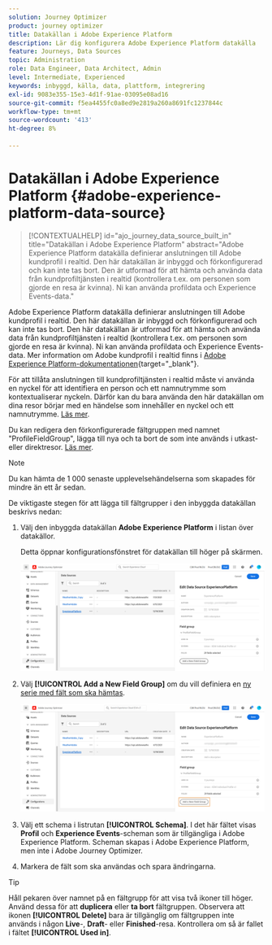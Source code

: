 ```yaml
---
solution: Journey Optimizer
product: journey optimizer
title: Datakällan i Adobe Experience Platform
description: Lär dig konfigurera Adobe Experience Platform datakälla
feature: Journeys, Data Sources
topic: Administration
role: Data Engineer, Data Architect, Admin
level: Intermediate, Experienced
keywords: inbyggd, källa, data, plattform, integrering
exl-id: 9083e355-15e3-4d1f-91ae-03095e08ad16
source-git-commit: f5ea4455fc0a8ed9e2819a260a8691fc1237844c
workflow-type: tm+mt
source-wordcount: '413'
ht-degree: 8%

---
```


# Datakällan i Adobe Experience Platform {#adobe-experience-platform-data-source}

>[!CONTEXTUALHELP]
>id="ajo_journey_data_source_built_in"
>title="Datakällan i Adobe Experience Platform"
>abstract="Adobe Experience Platform datakälla definierar anslutningen till Adobe kundprofil i realtid. Den här datakällan är inbyggd och förkonfigurerad och kan inte tas bort. Den är utformad för att hämta och använda data från kundprofiltjänsten i realtid (kontrollera t.ex. om personen som gjorde en resa är kvinna). Ni kan använda profildata och Experience Events-data."

Adobe Experience Platform datakälla definierar anslutningen till Adobe kundprofil i realtid. Den här datakällan är inbyggd och förkonfigurerad och kan inte tas bort. Den här datakällan är utformad för att hämta och använda data från kundprofiltjänsten i realtid (kontrollera t.ex. om personen som gjorde en resa är kvinna). Ni kan använda profildata och Experience Events-data. Mer information om Adobe kundprofil i realtid finns i [Adobe Experience Platform-dokumentationen](https://experienceleague.adobe.com/docs/experience-platform/profile/home.html?lang=sv){target="_blank"}.

För att tillåta anslutningen till kundprofiltjänsten i realtid måste vi använda en nyckel för att identifiera en person och ett namnutrymme som kontextualiserar nyckeln. Därför kan du bara använda den här datakällan om dina resor börjar med en händelse som innehåller en nyckel och ett namnutrymme. [Läs mer](../building-journeys/journey.md).

Du kan redigera den förkonfigurerade fältgruppen med namnet &quot;ProfileFieldGroup&quot;, lägga till nya och ta bort de som inte används i utkast- eller direktresor. [Läs mer](../datasource/configure-data-sources.md#define-field-groups).

>[!NOTE]
>
>Du kan hämta de 1 000 senaste upplevelsehändelserna som skapades för mindre än ett år sedan.

De viktigaste stegen för att lägga till fältgrupper i den inbyggda datakällan beskrivs nedan:

1. Välj den inbyggda datakällan **Adobe Experience Platform** i listan över datakällor.

   Detta öppnar konfigurationsfönstret för datakällan till höger på skärmen.

   ![](assets/journey23.png)

1. Välj **[!UICONTROL Add a New Field Group]** om du vill definiera en [ny serie med fält som ska hämtas](../datasource/configure-data-sources.md#define-field-groups).

   ![](assets/journey24.png)

1. Välj ett schema i listrutan **[!UICONTROL Schema]**. I det här fältet visas **Profil** och **Experience Events**-scheman som är tillgängliga i Adobe Experience Platform. Scheman skapas i Adobe Experience Platform, men inte i Adobe Journey Optimizer.
1. Markera de fält som ska användas och spara ändringarna.


>[!TIP]
>
>Håll pekaren över namnet på en fältgrupp för att visa två ikoner till höger. Använd dessa för att **duplicera** eller **ta bort** fältgruppen. Observera att ikonen **[!UICONTROL Delete]** bara är tillgänglig om fältgruppen inte används i någon **Live**-, **Draft**- eller **Finished**-resa. Kontrollera om så är fallet i fältet **[!UICONTROL Used in]**.
